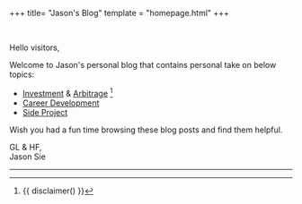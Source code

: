 +++
title= "Jason's Blog"
template = "homepage.html"
+++

</br>

Hello visitors,

Welcome to Jason's personal blog that contains personal take on below topics:
* [Investment](/tags/investment/) & [Arbitrage](/tags/arbitrage/) [^1]
* [Career Development](/tags/career/)
* [Side Project](/tags/side-project/)

Wish you had a fun time browsing these blog posts and find them helpful.

GL & HF, <br/>
Jason Sie

<hr/>


[^1]: {{ disclaimer() }}